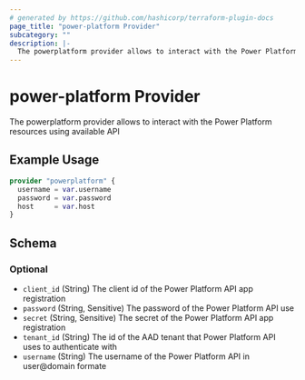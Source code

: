 ```yaml
---
# generated by https://github.com/hashicorp/terraform-plugin-docs
page_title: "power-platform Provider"
subcategory: ""
description: |-
  The powerplatform provider allows to interact with the Power Platform resources using available API
---
```


# power-platform Provider

The powerplatform provider allows to interact with the Power Platform resources using available API

## Example Usage

```terraform
provider "powerplatform" {
  username = var.username
  password = var.password
  host     = var.host
}
```

<!-- schema generated by tfplugindocs -->
## Schema

### Optional

- `client_id` (String) The client id of the Power Platform API app registration
- `password` (String, Sensitive) The password of the Power Platform API use
- `secret` (String, Sensitive) The secret of the Power Platform API app registration
- `tenant_id` (String) The id of the AAD tenant that Power Platform API uses to authenticate with
- `username` (String) The username of the Power Platform API in user@domain formate
